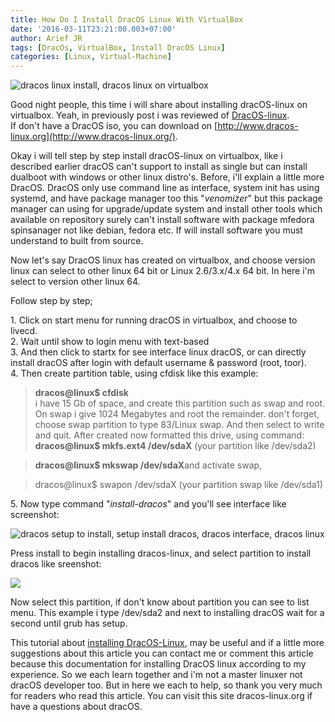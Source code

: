 ```yaml
---
title: How Do I Install DracOS Linux With VirtualBox
date: '2016-03-11T23:21:00.003+07:00'
author: Arief JR
tags: [DracOs, VirtualBox, Install DracOS Linux]
categories: [Linux, Virtual-Machine]
---
```


![dracos linux install, dracos linux on virtualbox](https://1.bp.blogspot.com/-Di-RH5vpVDE/VtcITD9oQ1I/AAAAAAAAC_Q/YXjljuz-cRg/s1600/Screenshot_20160302_221224.png)

Good night people, this time i will share about installing dracOS-linux on virtualbox. Yeah, in previously post i was reviewed of [DracOS-linux](http://arief-jr.blogspot.com/2016/03/one-of-linux-distros-pentest-hacking-as.html).  
If don't have a DracOS iso, you can download on [http://www.dracos-linux.org](http://www.dracos-linux.org/).  

Okay i will tell step by step install dracOS-linux on virtualbox, like i described earlier dracOS can't support to install as single but can install dualboot with windows or other linux distro's. Before, i'll explain a little more DracOS. DracOS only use command line as interface, system init has using systemd, and have package manager too this "_venomizer_" but this package manager can using for upgrade/update system and install other tools which available on repository surely can't install software with package mfedora spinsanager not like debian, fedora etc. If will install software you must understand to built from source.  

Now let's say DracOS linux has created on virtualbox, and choose version linux can select to other linux 64 bit or Linux 2.6/3.x/4.x 64 bit. In here i'm select to version other linux 64.  

Follow step by step;  

1\. Click on start menu for running dracOS in virtualbox, and choose to livecd.  
2\. Wait until show to login menu with text-based  
3\. And then click to startx for see interface linux dracOS, or can directly install dracOS after login with default username & password (root, toor).  
4\. Then create partition table, using cfdisk like this example:

> **dracos@linux$ cfdisk**  
> i have 15 Gb of space, and create this partition such as swap and root. On swap i give 1024 Megabytes and root the remainder. don't forget, choose swap partition to type 83/Linux swap. And then select to write and quit. After created now formatted this drive, using command: **dracos@linux$ mkfs.ext4 /dev/sdaX** (your partition like /dev/sda2)

> **dracos@linux$ mkswap /dev/sdaX**and activate swap, 

> dracos@linux$ swapon /dev/sdaX (your partition swap like /dev/sda1)

5\. Now type command "_install-dracos_" and you'll see interface like screenshot:

![dracos setup to install, setup install dracos, dracos interface, dracos linux](https://4.bp.blogspot.com/-rsAjzWJtUak/VuLpL3zphGI/AAAAAAAAADU/0TpdpRTm1V446YIlXzhx5Euo8lVN4pHsw/s1600/Screenshot_20160311_224331.png)

Press install to begin installing dracos-linux, and select partition to install dracos like sreenshot:  

![](https://2.bp.blogspot.com/-WcHFi2J3WHs/VuLuTerzn7I/AAAAAAAAADk/Nz0RHtyqJJ4c8eWX5VswHx2e3gL3Q4BRA/s1600/Screenshot_20160311_224826.png)

Now select this partition, if don't know about partition you can see to list menu. This example i type /dev/sda2 and next to installing dracOS wait for a second until grub has setup.  

This tutorial about [installing DracOS-Linux](https://tuxnoob.com/tags/DracOS), may be useful and if a little more suggestions about this article you can contact me or comment this article because this documentation for installing DracOS linux according to my experience. So we each learn together and i'm not a master linuxer not dracOS developer too. But in here we each to help, so thank you very much for readers who read this article. You can visit this site dracos-linux.org if have a questions about dracOS.